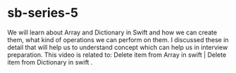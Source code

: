 # sb-series-5
We will learn about Array and Dictionary in Swift and how we can create them, what kind of operations we can perform on them. I discussed these in detail that will help us to understand concept which can help us in interview preparation. This video is related to: Delete item from Array in swift | Delete item from Dictionary in swift .
